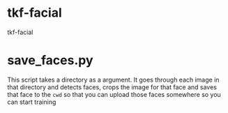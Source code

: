 # tkf-facial
tkf-facial


# save_faces.py
This script takes a directory as a argument. It goes through each image in that directory and detects faces, crops the image for that face and saves that face to the `cwd` so that you can upload those faces somewhere so you can start training


